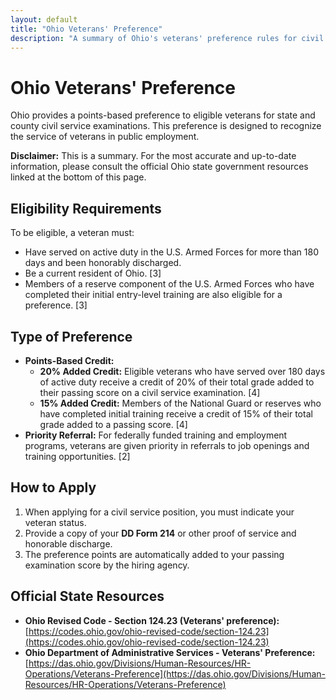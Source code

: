 ```yaml
---
layout: default
title: "Ohio Veterans' Preference"
description: "A summary of Ohio's veterans' preference rules for civil service employment."
---
```


# Ohio Veterans' Preference

Ohio provides a points-based preference to eligible veterans for state and county civil service examinations. This preference is designed to recognize the service of veterans in public employment.

**Disclaimer:** This is a summary. For the most accurate and up-to-date information, please consult the official Ohio state government resources linked at the bottom of this page.

## Eligibility Requirements

To be eligible, a veteran must:
*   Have served on active duty in the U.S. Armed Forces for more than 180 days and been honorably discharged.
*   Be a current resident of Ohio. [3]
*   Members of a reserve component of the U.S. Armed Forces who have completed their initial entry-level training are also eligible for a preference. [3]

## Type of Preference

*   **Points-Based Credit:**
    *   **20% Added Credit:** Eligible veterans who have served over 180 days of active duty receive a credit of 20% of their total grade added to their passing score on a civil service examination. [4]
    *   **15% Added Credit:** Members of the National Guard or reserves who have completed initial training receive a credit of 15% of their total grade added to a passing score. [4]
*   **Priority Referral:** For federally funded training and employment programs, veterans are given priority in referrals to job openings and training opportunities. [2]

## How to Apply

1.  When applying for a civil service position, you must indicate your veteran status.
2.  Provide a copy of your **DD Form 214** or other proof of service and honorable discharge.
3.  The preference points are automatically added to your passing examination score by the hiring agency.

## Official State Resources

*   **Ohio Revised Code - Section 124.23 (Veterans' preference):** [https://codes.ohio.gov/ohio-revised-code/section-124.23](https://codes.ohio.gov/ohio-revised-code/section-124.23)
*   **Ohio Department of Administrative Services - Veterans' Preference:** [https://das.ohio.gov/Divisions/Human-Resources/HR-Operations/Veterans-Preference](https://das.ohio.gov/Divisions/Human-Resources/HR-Operations/Veterans-Preference)
